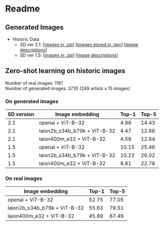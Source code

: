 # Readme


## Generated Images

- Historic Data
    - SD ver 2.1: [[images in .zip](https://drive.google.com/file/d/1d4zHZ0sBdjSomjjS137DTP-yhEAWJ4Vh/view?usp=sharing)]  [[images stored in .npy](https://drive.google.com/file/d/1hVLcaKpu-CuVEZB7Kq9QGfUfCqrhT8yt/view?usp=sharing)] [[image descriptions](https://drive.google.com/file/d/1_Y0WiH7Pac_5OOyzkALoaG8NonAedipf/view?usp=sharing)]
    - SD ver 1.5: [[images in .zip](https://drive.google.com/file/d/1ceQyy9kAdUHq1HGbcaW1fsLFi9yQPTWz/view?usp=share_link)] [[image descriptions](https://drive.google.com/file/d/1VXuwaNIYVt1JFUIh6A5p65AIHFM0HHzJ/view?usp=sharing)]


## Zero-shot learning on historic images

Number of real images: 1181    
Number of generated images: 3735 (249 artists x 15 images)

### On generated images
|SD version|Image embedding|Top-1|Top-5|  
|---|---|---|---|
|2.1|openai + ViT-B-32|4.98|14.43|
|2.1|laion2b_s34b_b79k + ViT-B-32|4.47|12.66|
|2.1|laion400m_e32 + ViT-B-32 |4.58|12.64|
|1.5|openai + ViT-B-32|10.15|25.46|
|1.5|laion2b_s34b_b79k + ViT-B-32|10.23|26.02|
|1.5|laion400m_e32 + ViT-B-32 |8.81|22.78|



### On real images
|Image embedding|Top-1|Top-5|  
|---|---|---|
|openai + ViT-B-32|52.75|77.05|
|laion2b_s34b_b79k + ViT-B-32|55.63|79.51|
|laion400m_e32 + ViT-B-32|45.89|67.49|
